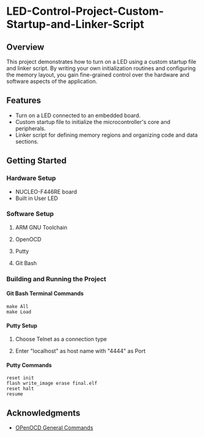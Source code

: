 # LED-Control-Project-Custom-Startup-and-Linker-Script

## Overview

This project demonstrates how to turn on a LED using a custom startup file and linker script. By writing your own initialization routines and configuring the memory layout, you gain fine-grained control over the hardware and software aspects of the application.

## Features

- Turn on a LED connected to an embedded board.
- Custom startup file to initialize the microcontroller's core and peripherals.
- Linker script for defining memory regions and organizing code and data sections.

## Getting Started

### Hardware Setup

- NUCLEO-F446RE board
- Built in User LED

### Software Setup

1. ARM GNU Toolchain

2. OpenOCD

3. Putty
  
5. Git Bash

### Building and Running the Project

#### Git Bash Terminal Commands
```
make All
make Load
```
#### Putty Setup

1. Choose Telnet as a connection type

2. Enter "localhost" as host name with "4444" as Port

#### Putty Commands

```
reset init
flash write_image erase final.elf
reset halt
resume
```

## Acknowledgments

- [OPenOCD General Commands](https://openocd.org/doc/html/General-Commands.html)
